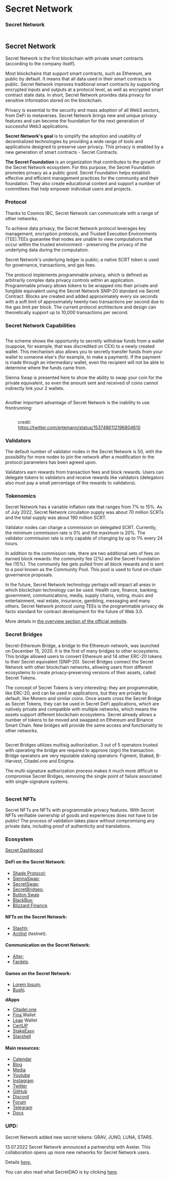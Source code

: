 # Secret Network

### Secret Network

<figure><img src="../.gitbook/assets/image (12) (1).png" alt=""><figcaption></figcaption></figure>

## Secret Network

Secret Network is the first blockchain with private smart contracts (according to the company itself).

Most blockchains that support smart contracts, such as Ethereum, are public by default. It means that all data used in their smart contracts is public. Secret Network improves traditional smart contracts by supporting encrypted inputs and outputs at a protocol level, as well as encrypted smart contract state data. In short, Secret Network provides data privacy for sensitive information stored on the blockchain.

Privacy is essential to the security and mass adoption of all Web3 sectors, from DeFi to metaverses. Secret Network brings new and unique privacy features and can become the foundation for the next generation of successful Web3 applications.

**Secret Network's goal** is to simplify the adoption and usability of decentralized technologies by providing a wide range of tools and applications designed to preserve user privacy. This privacy is enabled by a new generation of smart contracts - Secret Contracts.

**The Secret Foundation** is an organization that contributes to the growth of the Secret Network ecosystem. For this purpose, the Secret Foundation promotes privacy as a public good. Secret Foundation helps establish effective and efficient management practices for the community and their foundation. They also create educational content and support a number of committees that help empower individual users and projects.

### **Protocol**

Thanks to Cosmos IBC, Secret Network can communicate with a range of other networks.&#x20;

To achieve data privacy, the Secret Network protocol leverages key management, encryption protocols, and Trusted Execution Environments (TEE).TEEs guarantee that nodes are unable to view computations that occur within the trusted environment - preserving the privacy of the underlying data during the computation.

Secret Network's underlying ledger is public; a native SCRT token is used for governance, transactions, and gas fees.

The protocol implements programmable privacy, which is defined as arbitrarily complex data privacy controls within an application. Programmable privacy allows tokens to be wrapped into their private and fungible equivalent using the Secret Network SNIP-20 standard via Secret Contract. Blocks are created and added approximately every six seconds with a soft limit of approximately twenty-two transactions per second due to the gas limit per block. The current protocol architecture and design can theoretically support up to 10,000 transactions per second.

### **Secret Network Capabilities**

<figure><img src="../.gitbook/assets/slide 13.png" alt=""><figcaption></figcaption></figure>

The scheme shows the opportunity to secretly withdraw funds from a wallet (suppose, for example, that was discredited on CEX) to a newly created wallet. This mechanism also allows you to secretly transfer funds from your wallet to someone else's (for example, to make a payment). If the payment is made through an intermediary wallet, even the recipient will not be able to determine where the funds came from.

Sienna Swap is presented here to show the ability to swap your coin for the private equivalent, so even the amount sent and received of coins cannot indirectly link your 2 wallets.

<figure><img src="../.gitbook/assets/slide 17.png" alt=""><figcaption></figcaption></figure>

Another important advantage of Secret Network is the inability to use frontrunning:

<figure><img src="../.gitbook/assets/slide 15.png" alt=""><figcaption><p>credit: <a href="https://twitter.com/ertemann/status/1537486112196804610">https://twitter.com/ertemann/status/1537486112196804610</a></p></figcaption></figure>

### **Validators**

The default number of validator nodes in the Secret Network is 50, with the possibility for more nodes to join the network after a modification to the protocol parameters has been agreed upon.

Validators earn rewards from transaction fees and block rewards. Users can delegate tokens to validators and receive rewards like validators (delegators also must pay a small percentage of the rewards to validators).

### **Tokenomics**

Secret Network has a variable inflation rate that ranges from 7% to 15%. As of July 2022, Secret Network circulation supply was about 70 million SCRTs and the total supply was about 190 million SCRT.&#x20;

Validator nodes can charge a commission on delegated SCRT. Currently, the minimum commission rate is 0% and the maximum is 20%. The validator commission rate is only capable of changing by up to 1% every 24 hours.

In addition to the commission rate, there are two additional sets of fees on earned block rewards: the community fee (2%) and the Secret Foundation fee (15%). The community fee gets pulled from all block rewards and is sent to a pool known as the Community Pool. This pool is used to fund on-chain governance proposals.

In the future, Secret Network technology perhaps will impact all areas in which blockchain technology can be used. Health care, finance, banking, government, communications, media, supply chains, voting, music and entertainment, real estate, insurance, gambling, messaging and many others. Secret Network protocol using TEEs is the programmable privacy de facto standard for contract development for the future of Web 3.0.

More details in [the overview section of the official website](https://scrt.network/about/about-secret-network/).

### **Secret Bridges**

Secret-Ethereum Bridge, a bridge to the Ethereum network, was launched on December 15, 2020. It is the first of many bridges to other ecosystems. This bridge allowed users to convert Ethereum and 14 other ERC-20 tokens to their Secret equivalent (SNIP-20). Secret Bridges connect the Secret Network with other blockchain networks, allowing users from different ecosystems to create privacy-preserving versions of their assets, called Secret Tokens.&#x20;

The concept of Secret Tokens is very interesting: they are programmable, like ERC-20, and can be used in applications, but they are private by default, like Monero and similar coins. Once assets cross the Secret Bridge as Secret Tokens, they can be used in Secret DeFi applications, which are natively private and compatible with multiple networks, which means the assets support different blockchain ecosystems. Secret already allows a number of tokens to be moved and swapped on Ethereum and Binance Smart Chain. New bridges will provide the same access and functionality to other networks.

<figure><img src="../.gitbook/assets/image (23).png" alt=""><figcaption></figcaption></figure>

Secret Bridges utilizes multisig authorization. 3 out of 5 operators trusted with operating the bridge are required to approve (sign) the transaction. Bridge operators are very reputable staking operators: Figment, Staked, B-Harvest, Citadel.one and Enigma.&#x20;

The multi-signature authorization process makes it much more difficult to compromise Secret Bridges, removing the single point of failure associated with single-signature systems.

<figure><img src="../.gitbook/assets/image (38).png" alt=""><figcaption></figcaption></figure>

### **Secret NFTs**

Secret NFTs are NFTs with programmable privacy features. With Secret NFTs verifiable ownership of goods and experiences does not have to be public! The process of validation takes place without compromising any private data, including proof of authenticity and translations.

### **Ecosystem**

[Secret Dashboard ](https://dash.scrt.network/)

#### **DeFi on the Secret Network:**

* [Shade Protocol](https://shadeprotocol.io/);
* &#x20;[SiennaSwap](https://sienna.network/swap/);
* &#x20;[SecretSwap](https://secretswap.net/);
* &#x20;[SecretBridges](https://bridge.scrt.network/);
* &#x20;[Button Swap](https://btn.group/secret\_network/button\_swap)
* &#x20;[BlackBox](https://blackbox.cash/);
* [Blizzard Finance](https://blizzard.finance/).

#### **NFTs on the Secret Network:**

* [Stashh](https://stashh.io/);
* [Actilist](https://test.actilist.io/) (testnet).

#### **Communication on the Secret Network:**

* [Alter](https://alter.network/);
* [Fardels](https://fardels.network/explore).

#### **Games on the Secret Network:**

* [Lorem Ipsum](https://geeks.pics/);
* [Bushi](https://www.launchonenet.io/).

**dApps**&#x20;

* [Citadel.one](https://citadel.one/platform)
* [Fina ](https://scrt.network/blog/secret-feature-fina-wallet)Wallet
* [Leap](https://scrt.network/blog/secret-feature-leap-mobile-wallet) Wallet
* [CertUP](https://certup.net/)&#x20;
* [StakeEasy](https://www.stakeeasy.finance/)&#x20;
* [Starshell](https://install.starshell.net/)

#### **Main resources:**

* [Calendar](https://secretcalendar.org/)
* [Blog](https://scrt.network/blog)
* [Media](https://scrt.network/media/features)
* [Youtube](https://www.youtube.com/channel/UCZPqj7h7mzjwuSfw\_UWxQPw)
* [Instagram](https://www.instagram.com/scrtnetwork/)
* [Twitter](https://twitter.com/SecretNetwork)
* [GitHub](https://github.com/SecretFoundation/SecretWebsite)
* [Discord](http://chat.scrt.network)
* [Forum](https://forum.scrt.network/)
* [Telegram](https://t.me/SCRTCommunity)
* [Docs](https://docs.scrt.network/secret-network-documentation/)

### **UPD:**

Secret Network added new secret tokens: GRAV, JUNO, LUNA, STARS.

13.07.2022 Secret Network announced a partnership with Axelar. This collaboration opens up more new networks for Secret Network users.

Details [_here._](https://scrt.network/blog/secret-partners-with-axelar-network)

You can also read what SecretDAO is by clicking [here](https://medium.com/@natalie.shtangrat/%D1%81%D0%B5%D0%BA%D1%80%D0%B5%D1%82%D0%BD%D0%B0%D1%8F-%D1%84%D1%83%D0%BD%D0%BA%D1%86%D0%B8%D1%8F-secretdao-5f575a8cff2f).
